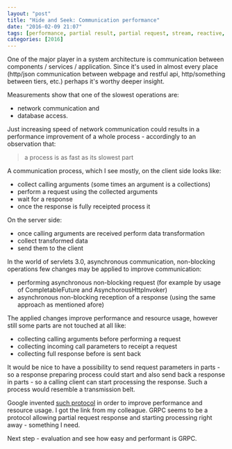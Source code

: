 ```yaml
---
layout: "post"
title: "Hide and Seek: Communication performance"
date: "2016-02-09 21:07"
tags: [performance, partial result, partial request, stream, reactive, java]
categories: [2016]
---
```

One of the major player in a system architecture is communication between
components / services / application. Since it's used in almost every place
(http/json communication between webpage and restful api, http/something between
tiers, etc.) perhaps it's worthy deeper insight.

Measurements show that one of the slowest operations are:

* network communication and
* database access.

Just increasing speed of network communication could results in a performance
improvement of a whole process - accordingly to an observation that:

> a process is as fast as its slowest part

A communication process, which I see mostly, on the client side looks like:

* collect calling arguments (some times an argument is a collections)
* perform a request using the collected arguments
* wait for a response
* once the response is fully receipted process it

On the server side:

* once calling arguments are received perform data transformation
* collect transformed data
* send them to the client

In the world of servlets 3.0, asynchronous communication,
non-blocking operations few changes may be applied to improve communication:

* performing asynchronous non-blocking request
  (for example by usage of CompletableFuture and AsynchorousHttpInvoker)
* asynchronous non-blocking reception of a response (using the same approach as
  mentioned afore)

The applied changes improve performance and resource usage, however still some
parts are not touched at all like:

* collecting calling arguments before performing a request
* collecting incoming call parameters to receipt a request
* collecting full response before is sent back

It would be nice to have a possibility to send request parameters in parts -
so a response preparing process could start and
also send back a response in parts - so a calling client can start processing
the response. Such a process would resemble a transmission belt.

Google invented [such protocol](http://www.grpc.io/docs/) in order
to improve performance and resource usage. I got the link from my colleague.
GRPC seems to be a protocol allowing partial request response and starting
processing right away - something I need.

Next step - evaluation and see how easy and performant is GRPC.
